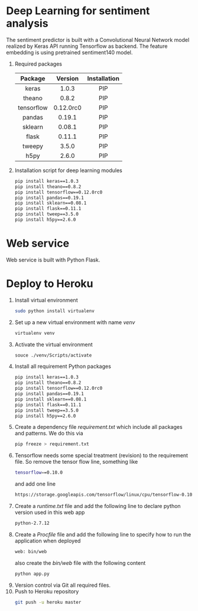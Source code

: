 

# Deep Learning for sentiment analysis 

The sentiment predictor is built with a Convolutional Neural Network model realized by Keras API running Tensorflow as backend. The feature embedding is using pretrained sentiment140 model.
 
1. Required packages

   | Package    | Version   | Installation |
   |:----------:|:---------:|:------------:|
   | keras      | 1.0.3     |    PIP       |
   | theano     | 0.8.2     |    PIP       |
   | tensorflow | 0.12.0rc0 |    PIP       |
   | pandas     | 0.19.1    |    PIP       |
   | sklearn    | 0.08.1    |    PIP       |
   | flask      | 0.11.1    |    PIP       |
   | tweepy     | 3.5.0     |    PIP       |
   | h5py       | 2.6.0     |    PIP       |

2. Installation script for deep learning modules

   ```bash
   pip install keras==1.0.3       
   pip install theano==0.8.2       
   pip install tensorflow==0.12.0rc0       
   pip install pandas==0.19.1       
   pip install sklearn==0.08.1       
   pip install flask==0.11.1       
   pip install tweep==3.5.0       
   pip install h5py==2.6.0
   ```

# Web service 

Web service is built with Python Flask.

# Deploy to Heroku 

1. Install virtual environment
   ```bash
   sudo python install virtualenv
   ``` 
1. Set up a new virtual environment with name _venv_
   ```bash
   virtualenv venv
   ```
1. Activate the virtual environment
   ```bash
   souce ./venv/Scripts/activate
   ```
1. Install all requirement Python packages
   ```bash
   pip install keras==1.0.3       
   pip install theano==0.8.2       
   pip install tensorflow==0.12.0rc0       
   pip install pandas==0.19.1       
   pip install sklearn==0.08.1       
   pip install flask==0.11.1       
   pip install tweep==3.5.0       
   pip install h5py==2.6.0
   ```
1. Create a dependency file _requirement.txt_ which include all packages and patterns. We do this via
   ```bash
   pip freeze > requirement.txt
   ```
1. Tensorflow needs some special treatment (revision) to the requirement file. So remove the tensor flow line, something like
   ```bash
   tensorflow==0.10.0
   ```
   and add one line
   ```bash
   https://storage.googleapis.com/tensorflow/linux/cpu/tensorflow-0.10.0-cp27-none-linux_x86_64.whl
   ```
1. Create a _runtime.txt_ file and add the following line to declare python version used in this web app
   ```bash
   python-2.7.12
   ```
1. Create a _Procfile_ file and add the following line to specify how to run the application when deployed
   ```bash
   web: bin/web
   ```
   also create the _bin/web_ file with the following content
   ```bash
   python app.py
   ```
1. Version control via Git all required files. 
1. Push to Heroku repository 
   ```bash
   git push -u heroku master
   ```







